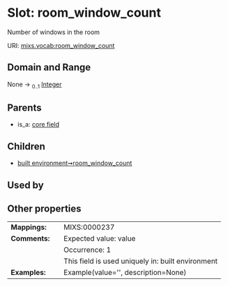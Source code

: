 
# Slot: room_window_count


Number of windows in the room

URI: [mixs.vocab:room_window_count](https://w3id.org/mixs/vocab/room_window_count)


## Domain and Range

None &#8594;  <sub>0..1</sub> [Integer](types/Integer.md)

## Parents

 *  is_a: [core field](core_field.md)

## Children

 *  [built environment➞room_window_count](built_environment_room_window_count.md)

## Used by


## Other properties

|  |  |  |
| --- | --- | --- |
| **Mappings:** | | MIXS:0000237 |
| **Comments:** | | Expected value: value |
|  | | Occurrence: 1 |
|  | | This field is used uniquely in: built environment |
| **Examples:** | | Example(value='', description=None) |

